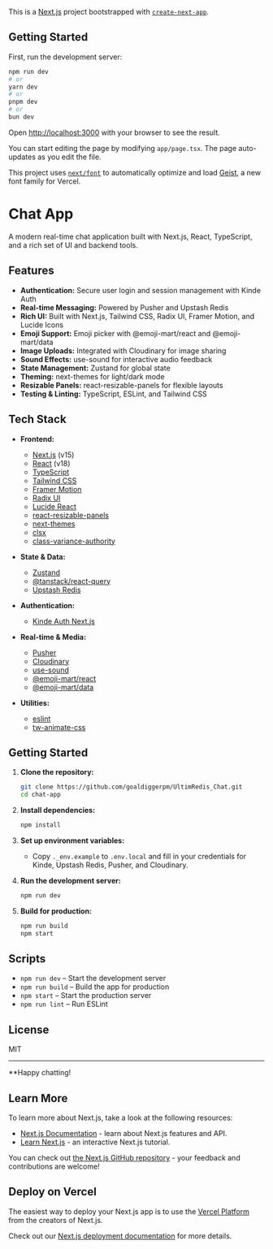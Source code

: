 This is a [Next.js](https://nextjs.org) project bootstrapped with [`create-next-app`](https://nextjs.org/docs/app/api-reference/cli/create-next-app).

## Getting Started

First, run the development server:

```bash
npm run dev
# or
yarn dev
# or
pnpm dev
# or
bun dev
```

Open [http://localhost:3000](http://localhost:3000) with your browser to see the result.

You can start editing the page by modifying `app/page.tsx`. The page auto-updates as you edit the file.

This project uses [`next/font`](https://nextjs.org/docs/app/building-your-application/optimizing/fonts) to automatically optimize and load [Geist](https://vercel.com/font), a new font family for Vercel.

# Chat App

A modern real-time chat application built with Next.js, React, TypeScript, and a rich set of UI and backend tools.

## Features

- **Authentication:** Secure user login and session management with Kinde Auth
- **Real-time Messaging:** Powered by Pusher and Upstash Redis
- **Rich UI:** Built with Next.js, Tailwind CSS, Radix UI, Framer Motion, and Lucide Icons
- **Emoji Support:** Emoji picker with @emoji-mart/react and @emoji-mart/data
- **Image Uploads:** Integrated with Cloudinary for image sharing
- **Sound Effects:** use-sound for interactive audio feedback
- **State Management:** Zustand for global state
- **Theming:** next-themes for light/dark mode
- **Resizable Panels:** react-resizable-panels for flexible layouts
- **Testing & Linting:** TypeScript, ESLint, and Tailwind CSS

## Tech Stack

- **Frontend:**  
  - [Next.js](https://nextjs.org/) (v15)
  - [React](https://react.dev/) (v18)
  - [TypeScript](https://www.typescriptlang.org/)
  - [Tailwind CSS](https://tailwindcss.com/)
  - [Framer Motion](https://www.framer.com/motion/)
  - [Radix UI](https://www.radix-ui.com/)
  - [Lucide React](https://lucide.dev/)
  - [react-resizable-panels](https://github.com/bvaughn/react-resizable-panels)
  - [next-themes](https://github.com/pacocoursey/next-themes)
  - [clsx](https://github.com/lukeed/clsx)
  - [class-variance-authority](https://cva.style/)

- **State & Data:**  
  - [Zustand](https://zustand-demo.pmnd.rs/)
  - [@tanstack/react-query](https://tanstack.com/query/latest)
  - [Upstash Redis](https://upstash.com/)

- **Authentication:**  
  - [Kinde Auth Next.js](https://kinde.com/)

- **Real-time & Media:**  
  - [Pusher](https://pusher.com/)
  - [Cloudinary](https://cloudinary.com/)
  - [use-sound](https://github.com/joshwcomeau/use-sound)
  - [@emoji-mart/react](https://github.com/missive/emoji-mart)
  - [@emoji-mart/data](https://github.com/missive/emoji-mart)

- **Utilities:**  
  - [eslint](https://eslint.org/)
  - [tw-animate-css](https://github.com/justinmahar/tw-animate-css)

## Getting Started

1. **Clone the repository:**
   ```sh
   git clone https://github.com/goaldiggerpm/UltimRedis_Chat.git
   cd chat-app
   ```

2. **Install dependencies:**
   ```sh
   npm install
   ```

3. **Set up environment variables:**
   - Copy `._env.example` to `.env.local` and fill in your credentials for Kinde, Upstash Redis, Pusher, and Cloudinary.

4. **Run the development server:**
   ```sh
   npm run dev
   ```

5. **Build for production:**
   ```sh
   npm run build
   npm start
   ```

## Scripts

- `npm run dev` – Start the development server
- `npm run build` – Build the app for production
- `npm start` – Start the production server
- `npm run lint` – Run ESLint

## License

MIT

---

**Happy chatting!

## Learn More

To learn more about Next.js, take a look at the following resources:

- [Next.js Documentation](https://nextjs.org/docs) - learn about Next.js features and API.
- [Learn Next.js](https://nextjs.org/learn) - an interactive Next.js tutorial.

You can check out [the Next.js GitHub repository](https://github.com/vercel/next.js) - your feedback and contributions are welcome!

## Deploy on Vercel

The easiest way to deploy your Next.js app is to use the [Vercel Platform](https://vercel.com/new?utm_medium=default-template&filter=next.js&utm_source=create-next-app&utm_campaign=create-next-app-readme) from the creators of Next.js.

Check out our [Next.js deployment documentation](https://nextjs.org/docs/app/building-your-application/deploying) for more details.
